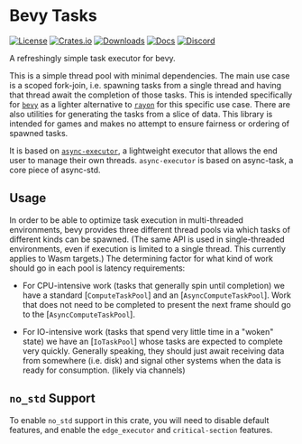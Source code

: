 # Bevy Tasks

[![License](https://img.shields.io/badge/license-MIT%2FApache-blue.svg)](https://github.com/bevyengine/bevy#license)
[![Crates.io](https://img.shields.io/crates/v/bevy.svg)](https://crates.io/crates/bevy_tasks)
[![Downloads](https://img.shields.io/crates/d/bevy_tasks.svg)](https://crates.io/crates/bevy_tasks)
[![Docs](https://docs.rs/bevy_tasks/badge.svg)](https://docs.rs/bevy_tasks/latest/bevy_tasks/)
[![Discord](https://img.shields.io/discord/691052431525675048.svg?label=&logo=discord&logoColor=ffffff&color=7389D8&labelColor=6A7EC2)](https://discord.gg/bevy)

A refreshingly simple task executor for bevy.

This is a simple thread pool with minimal dependencies. The main use case is a scoped fork-join, i.e. spawning tasks from
a single thread and having that thread await the completion of those tasks. This is intended specifically for
[`bevy`][bevy] as a lighter alternative to [`rayon`][rayon] for this specific use case. There are also utilities for
generating the tasks from a slice of data. This library is intended for games and makes no attempt to ensure fairness
or ordering of spawned tasks.

It is based on [`async-executor`][async-executor], a lightweight executor that allows the end user to manage their own threads.
`async-executor` is based on async-task, a core piece of async-std.

## Usage

In order to be able to optimize task execution in multi-threaded environments,
bevy provides three different thread pools via which tasks of different kinds can be spawned.
(The same API is used in single-threaded environments, even if execution is limited to a single thread.
This currently applies to Wasm targets.)
The determining factor for what kind of work should go in each pool is latency requirements:

- For CPU-intensive work (tasks that generally spin until completion) we have a standard
  [`ComputeTaskPool`] and an [`AsyncComputeTaskPool`]. Work that does not need to be completed to
  present the next frame should go to the [`AsyncComputeTaskPool`].

- For IO-intensive work (tasks that spend very little time in a "woken" state) we have an
  [`IoTaskPool`] whose tasks are expected to complete very quickly. Generally speaking, they should just
  await receiving data from somewhere (i.e. disk) and signal other systems when the data is ready
  for consumption. (likely via channels)

## `no_std` Support

To enable `no_std` support in this crate, you will need to disable default features, and enable the `edge_executor` and `critical-section` features.

[bevy]: https://bevyengine.org
[rayon]: https://github.com/rayon-rs/rayon
[async-executor]: https://github.com/stjepang/async-executor
